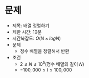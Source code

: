 # 문제
- 제목: 배열 정렬하기
- 제한 시간: 10분
- 시간복잡도: $O(N \times log_{}N)$
- 문제
  - 정수 배열을 정렬해서 반환
- 조건
  - $2 \le N \le 10^5$(정수 배열의 길이 $N$)
  - $-100,000 \le I \le 100,000$
